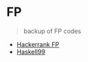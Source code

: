 # FP

> backup of FP codes
* [Hackerrank FP](https://www.hackerrank.com/domains/fp/intro)
* [Haskell99](https://wiki.haskell.org/H-99:_Ninety-Nine_Haskell_Problems)